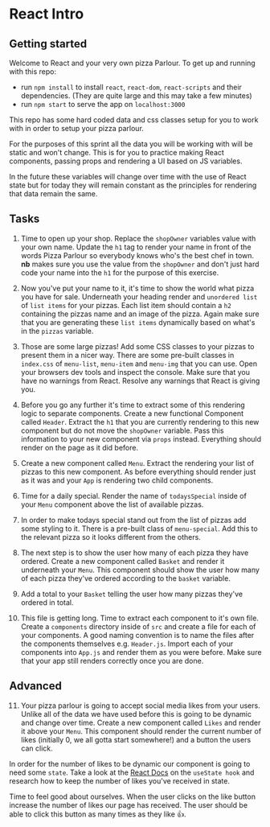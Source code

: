 # React Intro

## Getting started

Welcome to React and your very own pizza Parlour. To get up and running with this repo:

- run `npm install` to install `react`, `react-dom`, `react-scripts` and their dependencies. (They are quite large and this may take a few minutes)
- run `npm start` to serve the app on `localhost:3000`

This repo has some hard coded data and css classes setup for you to work with in order to setup your pizza parlour.

For the purposes of this sprint all the data you will be working with will be static and won't change. This is for you to practice making React components, passing props and rendering a UI based on JS variables.

In the future these variables will change over time with the use of React state but for today they will remain constant as the principles for rendering that data remain the same.

## Tasks

1. Time to open up your shop. Replace the `shopOwner` variables value with your own name. Update the `h1` tag to render your name in front of the words Pizza Parlour so everybody knows who's the best chef in town. **nb** makes sure you use the value from the `shopOwner` and don't just hard code your name into the `h1` for the purpose of this exercise.

2. Now you've put your name to it, it's time to show the world what pizza you have for sale. Underneath your heading render and `unordered list` of `list items` for your pizzas. Each list item should contain a `h2` containing the pizzas name and an image of the pizza. Again make sure that you are generating these `list items` dynamically based on what's in the `pizzas` variable.

3. Those are some large pizzas! Add some CSS classes to your pizzas to present them in a nicer way. There are some pre-built classes in `index.css` of `menu-list`, `menu-item` and `menu-img` that you can use. Open your browsers dev tools and inspect the console. Make sure that you have no warnings from React. Resolve any warnings that React is giving you.

4. Before you go any further it's time to extract some of this rendering logic to separate components. Create a new functional Component called `Header`. Extract the `h1` that you are currently rendering to this new component but do not move the `shopOwner` variable. Pass this information to your new component via `props` instead. Everything should render on the page as it did before.

5. Create a new component called `Menu`. Extract the rendering your list of pizzas to this new component. As before everything should render just as it was and your `App` is rendering two child components.

6. Time for a daily special. Render the name of `todaysSpecial` inside of your `Menu` component above the list of available pizzas.

7. In order to make todays special stand out from the list of pizzas add some styling to it. There is a pre-built class of `menu-special`. Add this to the relevant pizza so it looks different from the others.

8. The next step is to show the user how many of each pizza they have ordered. Create a new component called `Basket` and render it underneath your `Menu`. This component should show the user how many of each pizza they've ordered according to the `basket` variable.

9. Add a total to your `Basket` telling the user how many pizzas they've ordered in total.

10. This file is getting long. Time to extract each component to it's own file. Create a `components` directory inside of `src` and create a file for each of your components. A good naming convention is to name the files after the components themselves e.g. `Header.js`. Import each of your components into `App.js` and render them as you were before. Make sure that your app still renders correctly once you are done.

## Advanced

11. Your pizza parlour is going to accept social media likes from your users. Unlike all of the data we have used before this is going to be dynamic and change over time. Create a new component called `Likes` and render it above your `Menu`. This component should render the current number of likes (initially 0, we all gotta start somewhere!) and a button the users can click.

In order for the number of likes to be dynamic our component is going to need some `state`. Take a look at the [React Docs](https://reactjs.org/docs/hooks-intro.html) on the `useState hook` and research how to keep the number of likes you've received in state.

Time to feel good about ourselves. When the user clicks on the like button increase the number of likes our page has received. The user should be able to click this button as many times as they like 👍.
